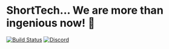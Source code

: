 # ShortTech... We are more than ingenious now! :space_invader:
[![Build Status](https://api.travis-ci.org/ShortTechCoding/ingenious.svg?branch=master)](https://travis-ci.org/ShortTechCoding/ingenious) [![Discord](https://discordapp.com/api/guilds/202825877250244608/embed.png)](https://discordapp.com/invite/PGv5TR3)